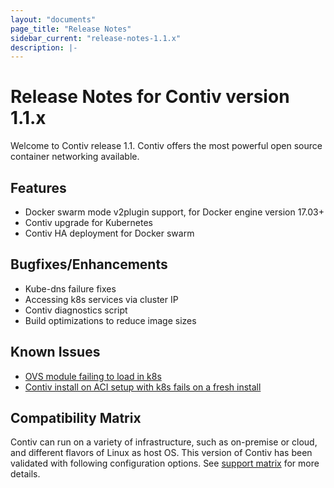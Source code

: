 ```yaml
---
layout: "documents"
page_title: "Release Notes"
sidebar_current: "release-notes-1.1.x"
description: |-
---
```


# Release Notes for Contiv version 1.1.x

Welcome to Contiv release 1.1. Contiv offers the most powerful open source container networking available. 

## Features

  - Docker swarm mode v2plugin support, for Docker engine version 17.03+
  - Contiv upgrade for Kubernetes
  - Contiv HA deployment for Docker swarm

## Bugfixes/Enhancements

  - Kube-dns failure fixes
  - Accessing k8s services via cluster IP
  - Contiv diagnostics script
  - Build optimizations to reduce image sizes

## Known Issues

  - [OVS module failing to load in k8s](https://github.com/contiv/ccn/issues/380)
  - [Contiv install on ACI setup with k8s fails on a fresh install](https://github.com/contiv/ccn/issues/383)

## Compatibility Matrix
Contiv can run on a variety of infrastructure, such as
on-premise or cloud, and different flavors of Linux as host
OS. This version of Contiv has been validated with following
configuration options. See [support
matrix](/documents/support/supportmatrix/v11x.html) for more
details.
